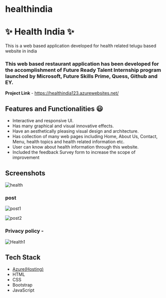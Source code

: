 # healthindia
# ✨  Health India ✨

This is a web based application developed for health related telugu based website in india

### This web based restaurant application has been developed for the accomplishment of Future Ready Talent Internship program launched by Microsoft, Future Skills Prime, Quess, Github and EY.


**Project Link** - https://healthindia123.azurewebsites.net/

## Features and Functionalities 😃

- Interactive and responsive UI.
- Has many graphical and visual innovative effects.
- Have an aesthetically pleasing visual design and architecture.
- Has collection of many web pages including Home, About Us, Contact, Menu, health topics and health related information etc.
- User can know about health information through this website.
- Included the feedback Survey form to increase the scope of improvement 

## Screenshots

![health](https://user-images.githubusercontent.com/113042814/194616639-961da70b-41af-4ad5-97b3-7f690a7deb57.png)



   

### post


![post1](https://user-images.githubusercontent.com/113042814/194618663-b3ee2a3b-f941-4eb9-90c1-65003cbf9441.png)

![post2](https://user-images.githubusercontent.com/113042814/194618892-dc8f0dee-18b8-4346-805f-9de73443a394.png)



### Privacy policy -
![Health1](https://user-images.githubusercontent.com/113042814/194617322-609b1f29-5d0c-4329-82a8-1d908f05236e.png)




## Tech Stack 


- [Azure(Hosting)](https://azure.microsoft.com/en-in/features/azure-portal/)
- HTML
- CSS
- Bootstrap
- JavaScript
